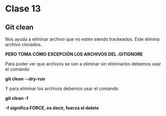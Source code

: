 # Clase 13

## Git clean

Nos ayuda a eliminar archivo que no estén siendo trackeados.
Este elimina archivo clonados.

__PERO TOMA CÓMO EXCEPCIÓN LOS ARCHIVOS DEL .GITIGNORE__

Para poder ver que archivos se van a eliminar sin eliminarlos debemos usar el comando

__git clean --dry-run__ 

Y para eliminar los archivos debemos usar el comando 

__git clean -f__ 

**-f significa FORCE, es decir, fuerza el delete** 